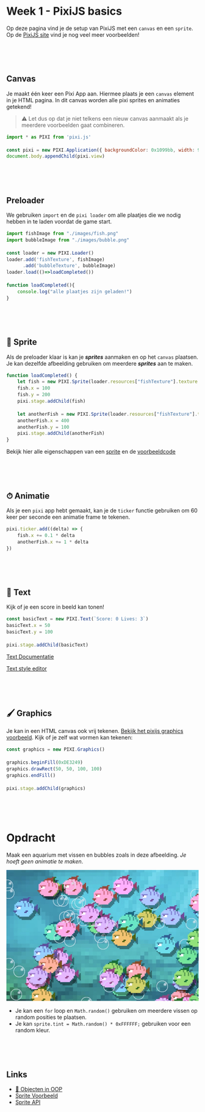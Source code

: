 # Week 1 - PixiJS basics

Op deze pagina vind je de setup van PixiJS met een `canvas` en een `sprite`. Op de [PixiJS site](https://pixijs.io/examples/) vind je nog veel meer voorbeelden! 

<br>
<br>
<br>

## Canvas

Je maakt één keer een Pixi App aan. Hiermee plaats je een `canvas` element in je HTML pagina. In dit canvas worden alle pixi sprites en animaties getekend! 

> ⚠️ Let dus op dat je niet telkens een nieuw canvas aanmaakt als je meerdere voorbeelden gaat combineren.

```javascript
import * as PIXI from 'pixi.js'

const pixi = new PIXI.Application({ backgroundColor: 0x1099bb, width: 900, height: 500 })
document.body.appendChild(pixi.view)
```

<br>
<br>
<br>

## Preloader

We gebruiken `import` en de `pixi loader` om alle plaatjes die we nodig hebben in te laden voordat de game start.

```typescript
import fishImage from "./images/fish.png"
import bubbleImage from "./images/bubble.png"

const loader = new PIXI.Loader()
loader.add('fishTexture', fishImage)
      .add('bubbleTexture', bubbleImage)
loader.load(()=>loadCompleted())

function loadCompleted(){
    console.log("alle plaatjes zijn geladen!")
}
```
<br>
<br>
<br>

## 🐰 Sprite  

Als de preloader klaar is kan je ***sprites*** aanmaken en op het `canvas` plaatsen. Je kan dezelfde afbeelding gebruiken om meerdere ***sprites*** aan te maken.

```typescript
function loadCompleted() {
    let fish = new PIXI.Sprite(loader.resources["fishTexture"].texture!)
    fish.x = 100
    fish.y = 200
    pixi.stage.addChild(fish)

    let anotherFish = new PIXI.Sprite(loader.resources["fishTexture"].texture!)
    anotherFish.x = 400
    anotherFish.y = 100
    pixi.stage.addChild(anotherFish)
}
```
Bekijk hier alle eigenschappen van een [sprite](https://pixijs.download/dev/docs/PIXI.Sprite.html) en de [voorbeeldcode](https://pixijs.io/examples/#/sprite/basic.js)

<br>
<br>
<br>

## ⏱ Animatie

Als je een `pixi` app hebt gemaakt, kan je de `ticker` functie gebruiken om 60 keer per seconde een animatie frame te tekenen. 

```javascript
pixi.ticker.add((delta) => {
    fish.x += 0.1 * delta
    anotherFish.x += 1 * delta
})
```

<br>
<br>
<br>

## 💬 Text

Kijk of je een score in beeld kan tonen!

```javascript
const basicText = new PIXI.Text(`Score: 0 Lives: 3`)
basicText.x = 50
basicText.y = 100

pixi.stage.addChild(basicText)
```
[Text Documentatie](https://pixijs.io/examples/#/text/text.js)

[Text style editor](https://pixijs.io/pixi-text-style/)

<br>
<br>
<br>

## 🖌 Graphics

Je kan in een HTML canvas ook vrij tekenen. [Bekijk het pixijs graphics voorbeeld](https://pixijs.io/examples/#/graphics/simple.js). Kijk of je zelf wat vormen kan tekenen:

```typescript
const graphics = new PIXI.Graphics()

graphics.beginFill(0xDE3249)
graphics.drawRect(50, 50, 100, 100)
graphics.endFill()

pixi.stage.addChild(graphics)
```

<br>
<br>
<br>

# Opdracht

Maak een aquarium met vissen en bubbles zoals in deze afbeelding. *Je hoeft geen animatie te maken*.

![fishes](./opdracht.jpg)

- Je kan een `for` loop en `Math.random()` gebruiken om meerdere vissen op random posities te plaatsen.
- Je kan `sprite.tint = Math.random() * 0xFFFFFF;` gebruiken voor een random kleur.

<br>
<br>
<br>

## Links

- [:movie_camera: Objecten in OOP](https://youtu.be/FqDhRc4eX40)
- [Sprite Voorbeeld](https://pixijs.io/examples/#/sprite/basic.js)
- [Sprite API](https://pixijs.download/dev/docs/PIXI.Sprite.html)
